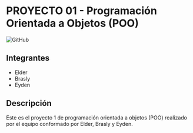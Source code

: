 # PROYECTO 01 - Programación Orientada a Objetos (POO)

![GitHub](https://img.shields.io/badge/GitHub-Ver%20Código-blue?style=for-the-badge&logo=github)

## Integrantes

- Elder
- Brasly
- Eyden

## Descripción

Este es el proyecto 1 de programación orientada a objetos (POO) realizado por el equipo conformado por Elder, Brasly y Eyden.

